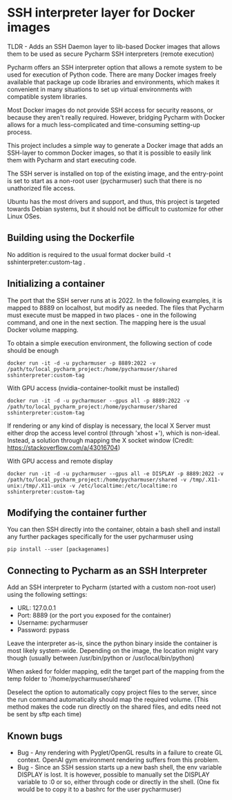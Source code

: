 # SSH interpreter layer for Docker images
TLDR - Adds an SSH Daemon layer to lib-based Docker images that allows them to be used as secure Pycharm SSH interpreters (remote execution)

Pycharm offers an SSH interpreter option that allows a remote system to be used for execution of Python code.
There are many Docker images freely available that package up code libraries and environments, which makes it convenient in many situations to set up virtual environments with compatible system libraries.

Most Docker images do not provide SSH access for security reasons, or because they aren't really required.
However, bridging Pycharm with Docker allows for a much less-complicated and time-consuming setting-up process.

This project includes a simple way to generate a Docker image that adds an SSH-layer to common Docker images, so that it is possible to easily link them with Pycharm and start executing code.

The SSH server is installed on top of the existing image, and the entry-point is set to start as a non-root user (pycharmuser) such that there is no unathorized file access.

Ubuntu has the most drivers and support, and thus, this project is targeted towards Debian systems, but it should not be difficult to customize for other Linux OSes.

Building using the Dockerfile
----
No addition is required to the usual format
docker build -t sshinterpreter:custom-tag .

Initializing a container
----
The port that the SSH server runs at is 2022. In the following examples, it is mapped to 8889 on localhost, but modify as needed.
The files that Pycharm must execute must be mapped in two places - one in the following command, and one in the next section.
The mapping here is the usual Docker volume mapping.

To obtain a simple execution environment, the following section of code should be enough

    docker run -it -d -u pycharmuser -p 8889:2022 -v /path/to/local_pycharm_project:/home/pycharmuser/shared sshinterpreter:custom-tag

With GPU access (nvidia-container-toolkit must be installed)

    docker run -it -d -u pycharmuser --gpus all -p 8889:2022 -v /path/to/local_pycharm_project:/home/pycharmuser/shared sshinterpreter:custom-tag

If rendering or any kind of display is necessary, the local X Server must either drop the access level control (through 'xhost +'), which is non-ideal.
Instead, a solution through mapping the X socket window (Credit: https://stackoverflow.com/a/43016704)

With GPU access and remote display

    docker run -it -d -u pycharmuser --gpus all -e DISPLAY -p 8889:2022 -v /path/to/local_pycharm_project:/home/pycharmuser/shared -v /tmp/.X11-unix:/tmp/.X11-unix -v /etc/localtime:/etc/localtime:ro sshinterpreter:custom-tag

Modifying the container further
----
You can then SSH directly into the container, obtain a bash shell and install any further packages specifically for the user pycharmuser using 

    pip install --user [packagenames]

Connecting to Pycharm as an SSH Interpreter
----
Add an SSH interpreter to Pycharm (started with a custom non-root user) using the following settings:
+ URL: 127.0.0.1
+ Port: 8889 (or the port you exposed for the container)
+ Username: pycharmuser
+ Password: pypass

Leave the interpreter as-is, since the python binary inside the container is most likely system-wide.
Depending on the image, the location might vary though (usually between /usr/bin/python or /usr/local/bin/python)

When asked for folder mapping, edit the target part of the mapping from the temp folder to '/home/pycharmuser/shared'

Deselect the option to automatically copy project files to the server, since the run command automatically should map the required volume.
(This method makes the code run directly on the shared files, and edits need not be sent by sftp each time)

Known bugs
----
- Bug - Any rendering with Pyglet/OpenGL results in a failure to create GL context. OpenAI gym environment rendering suffers from this problem.
- Bug - Since an SSH session starts up a new bash shell, the env variable DISPLAY is lost. It is however, possible to manually set the DISPLAY variable to :0 or so, either through code or directly in the shell. (One fix would be to copy it to a bashrc for the user pycharmuser)
